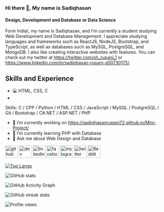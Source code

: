### Hi there 👋, My name is Sadiqhasan
#### Design, Development and Database or Data Science
Form India!, my name is Sadiqhasan, and I'm currently a student studying Web Development and Database Management. I appreciate studying languages and frameworks such as ReactJS, NodeJS, Bootstrap, and TypeScript, as well as databases such as MySQL, PostgreSQL, and MongoDB. I also like creating interactive websites with features. You can check out my twitter at https://twitter.com/sh_rupani_1 or https://www.linkedin.com/in/sadiqhasan-rupani-a50730175/.

## Skills and Experience
* 💻 HTML, CSS, C
* 


Skills: C / CPP / Python / HTML / CSS / JavaScript /  MySQL / PostgreSQL / Git / Bootstrap / C#.NET / ASP.NET / PHP 

- 🔭 I’m currently working on https://sadiqhasanrupani72.github.io/Mini-Project/ 
- 🌱 I’m currently learning PHP with Database 
- 💬 Ask me about Web Design and Database 


[<img src='https://cdn.jsdelivr.net/npm/simple-icons@3.0.1/icons/github.svg' alt='github' height='40'>](https://github.com/SadiqhasanRupani72)  [<img src='https://cdn.jsdelivr.net/npm/simple-icons@3.0.1/icons/dev-dot-to.svg' alt='dev' height='40'>](https://dev.to/sadiqhasanrupani72)  [<img src='https://cdn.jsdelivr.net/npm/simple-icons@3.0.1/icons/linkedin.svg' alt='linkedin' height='40'>](https://www.linkedin.com/in/https://www.linkedin.com/in/sadiqhasan-rupani-a50730175//)  [<img src='https://cdn.jsdelivr.net/npm/simple-icons@3.0.1/icons/facebook.svg' alt='facebook' height='40'>](https://www.facebook.com/Sh-Rupani)  [<img src='https://cdn.jsdelivr.net/npm/simple-icons@3.0.1/icons/instagram.svg' alt='instagram' height='40'>](https://www.instagram.com/s_h__r_u_p_a_n_i/)  [<img src='https://cdn.jsdelivr.net/npm/simple-icons@3.0.1/icons/twitter.svg' alt='twitter' height='40'>](https://twitter.com/sh_rupani_1)  [<img src='https://cdn.jsdelivr.net/npm/simple-icons@3.0.1/icons/reddit.svg' alt='Reddit' height='40'>](https://www.reddit.com/user/Sh_Rupani)  

[![Top Langs](https://github-readme-stats.vercel.app/api/top-langs/?username=SadiqhasanRupani72)](https://github.com/anuraghazra/github-readme-stats)

![GitHub stats](https://github-readme-stats.vercel.app/api?username=SadiqhasanRupani72&show_icons=true)  

![GitHub Activity Graph](https://activity-graph.herokuapp.com/graph?username=SadiqhasanRupani72)  

![GitHub streak stats](https://github-readme-streak-stats.herokuapp.com/?user=SadiqhasanRupani72)  

![Profile views](https://gpvc.arturio.dev/SadiqhasanRupani72)  
